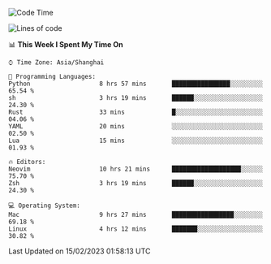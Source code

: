<!--START_SECTION:waka-->
![Code Time](http://img.shields.io/badge/Code%20Time-1%2C145%20hrs%2039%20mins-blue)

![Lines of code](https://img.shields.io/badge/From%20Hello%20World%20I%27ve%20Written-24%20Thousand%20lines%20of%20code-blue)

📊 **This Week I Spent My Time On** 

```text
⌚︎ Time Zone: Asia/Shanghai

💬 Programming Languages: 
Python                   8 hrs 57 mins       ████████████████░░░░░░░░░   65.54 % 
sh                       3 hrs 19 mins       ██████░░░░░░░░░░░░░░░░░░░   24.30 % 
Rust                     33 mins             █░░░░░░░░░░░░░░░░░░░░░░░░   04.06 % 
YAML                     20 mins             ░░░░░░░░░░░░░░░░░░░░░░░░░   02.50 % 
Lua                      15 mins             ░░░░░░░░░░░░░░░░░░░░░░░░░   01.93 % 

🔥 Editors: 
Neovim                   10 hrs 21 mins      ███████████████████░░░░░░   75.70 % 
Zsh                      3 hrs 19 mins       ██████░░░░░░░░░░░░░░░░░░░   24.30 % 

💻 Operating System: 
Mac                      9 hrs 27 mins       █████████████████░░░░░░░░   69.18 % 
Linux                    4 hrs 12 mins       ███████░░░░░░░░░░░░░░░░░░   30.82 % 

```


 Last Updated on 15/02/2023 01:58:13 UTC
<!--END_SECTION:waka-->

